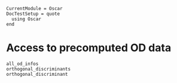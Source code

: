 ```@meta
CurrentModule = Oscar
DocTestSetup = quote
  using Oscar
end
```

# Access to precomputed OD data

```@docs
all_od_infos
orthogonal_discriminants
orthogonal_discriminant
```
